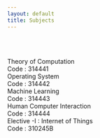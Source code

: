 ```yaml
---
layout: default
title: Subjects
---
```




<!-- ✅ Breadcrumb -->
<div id="breadcrumb-container">
  <nav id="breadcrumb"></nav>
</div>

<br><br>

<!-- ✅ Subject Cards -->
<div class="card-container">

<a href="314441.html" style="text-decoration: none;">
    <div class="subject-card">
      <div class="subject-title">Theory of Computation</div>
      <div class="subject-code">Code : 314441</div>
    </div>
</a>

<a href="314442.html" style="text-decoration: none;">
    <div class="subject-card">
      <div class="subject-title">Operating System</div>
      <div class="subject-code">Code : 314442</div>
    </div>
</a>

<a href="314443.html" style="text-decoration: none;">
    <div class="subject-card">
      <div class="subject-title">Machine Learning</div>
      <div class="subject-code">Code : 314443</div>
    </div>
</a>

<a href="314444.html" style="text-decoration: none;">
    <div class="subject-card">
      <div class="subject-title">Human Computer Interaction</div>
      <div class="subject-code">Code : 314444</div>
    </div>
</a>

<a href="314445d.html" style="text-decoration: none;">
    <div class="subject-card">
      <div class="subject-title">Elective -I : Internet of Things</div>
      <div class="subject-code">Code : 310245B</div>
    </div>
</a>



  <!-- More cards as needed -->

</div>


